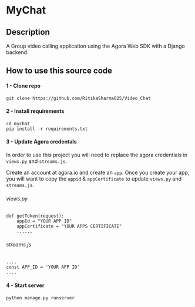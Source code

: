 # MyChat

## Description

A Group video calling application using the Agora Web SDK with a Django backend.

## How to use this source code

#### 1 - Clone repo

```
git clone https://github.com/RitikaSharma025/Video_Chat
```

#### 2 - Install requirements

```
cd mychat
pip install -r requirements.txt
```

#### 3 - Update Agora credentals

In order to use this project you will need to replace the agora credentials in `views.py` and `streams.js`.

Create an account at agora.io and create an `app`. Once you create your app, you will want to copy the `appid` & `appCertificate` to update `views.py` and `streams.js`. 

###### views.py

```
def getToken(request):
    appId = "YOUR APP ID"
    appCertificate = "YOUR APPS CERTIFICATE"
    ......
```

###### streams.js

```
....
const APP_ID = 'YOUR APP ID'
....
```

#### 4 - Start server

```
python manage.py runserver
```

